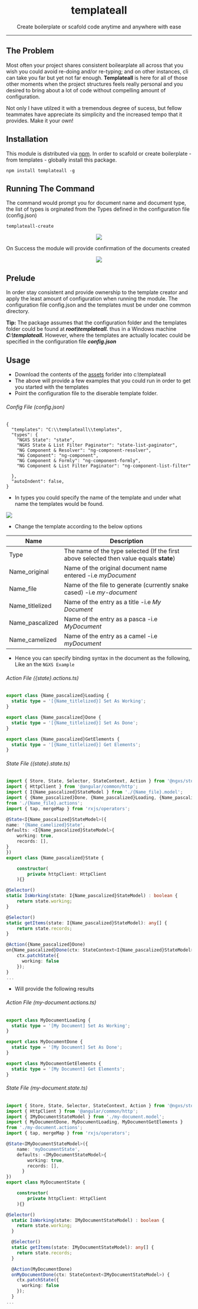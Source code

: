 <div align="center">
<h1>templateall</h1>

<p>Create boilerplate or scafold code anytime and anywhere with ease</p>

</div>

<hr />

## The Problem
Most often your project shares consistent boilearplate all across that you wish you could avoid re-doing and/or re-typing; and on other instances, cli can take you far but yet not far enough. **Templateall** is here for all of those other moments when the project structures feels really personal and you desired to bring about a lot of code without compelling amount of configuration.

Not only I have utilzed it with a tremendous degree of sucess, but fellow teammates have appreciate its simplicity and the increased tempo that it provides. Make it your own!

## Installation

This module is distributed via [npm][npm]. In order to scafold or create boilerplate  - from templates - globally install this package.

```
npm install templateall -g
```

## Running The Command
The command would prompt you for document name and document type, the list of types is orginated from the Types defined in the configuration file (config.json)

```
templateall-create
```
<p align="center">
<img src="https://im.ages.io/RTLYaintl1"/>
</p>

On Success the module will provide confirmation of the documents created

<p align="center">
<img src="https://im.ages.io/MxZjdintl1"/>
</p>

## Prelude
In order stay consistent and provide ownership to the template creator and apply the least amount of configuration when running the module. The configuration file config.json and the templates must be under one common directory. 

<div >
<p><strong>Tip:</strong> The package assumes that the configuration folder and the templates folder could be found at <strong><i>root\templateall.</i></strong> thus in a Windows machine <b><i>C:\templateall.</i></b> However, where the templates are actually locatec could be specified in the configuration file <b><i>config.json</i></b></p>
</div>

## Usage
- Download the contents of the [assets][templateFiles] forlder into c:\templateall
- The above will provide a few examples that you could run in order to get you started with the templates
- Point the configuration file to the diserable template folder.

######  Config File (config.json)
```
{
  "templates": "C:\\templateall\\templates",
  "types": {
    "NGXS State": "state",
    "NGXS State & List Filter Paginator": "state-list-paginator",
    "NG Component & Resolver": "ng-component-resolver",
    "NG Component": "ng-component",
    "NG Component & Formly": "ng-component-formly",
    "NG Component & List Filter Paginator": "ng-component-list-filter"

  },
  "autoIndent": false,
}
```
- In types you could specify the name of the template and under what name the templates would be found.

<p>
    <img src="https://im.ages.io/LxZjdintl1"/>
</p>

- Change the template according to the below options

Name               | Description
---                |---
Type               | The name of the type selected (If the first above selected then value equals **state**)
Name_original               | Name of the original document name entered -i.e *myDocument*
Name_file | Name of the file to generate (currently snake cased) -i.e *my-document*
Name_titlelized | Name of the entry as a title  -i.e *My Document*
Name_pascalized | Name of the entry as a pasca -i.e *MyDocument*
Name_camelized | Name of the entry as a camel -i.e *myDocument*

- Hence you can specify binding syntax in the document as the following, Like an the `NGXS Example`

######  Action File ({state}.actions.ts)
```Typescript
export class {Name_pascalized}Loading {
  static type = '[{Name_titlelized}] Set As Working';
}

export class {Name_pascalized}Done {
  static type = '[{Name_titlelized}] Set As Done';
}

export class {Name_pascalized}GetElements {
  static type = '[{Name_titlelized}] Get Elements';
}
```
######  State File ({state}.state.ts)

```Typescript
import { Store, State, Selector, StateContext, Action } from '@ngxs/store';
import { HttpClient } from '@angular/common/http';
import { I{Name_pascalized}StateModel } from './{Name_file}.model';
import { {Name_pascalized}Done, {Name_pascalized}Loading, {Name_pascalized}GetElements } 
from './{Name_file}.actions';
import { tap, mergeMap } from 'rxjs/operators';

@State<I{Name_pascalized}StateModel>({
name: '{Name_camelized}State',
defaults: <I{Name_pascalized}StateModel>{
    working: true,
    records: [],
}
})
export class {Name_pascalized}State {

    constructor(
        private httpClient: HttpClient
    ){}

@Selector()
static IsWorking(state: I{Name_pascalized}StateModel) : boolean {
    return state.working;
}

@Selector()
static getItems(state: I{Name_pascalized}StateModel): any[] {
    return state.records;
}

@Action({Name_pascalized}Done)
on{Name_pascalized}Done(ctx: StateContext<I{Name_pascalized}StateModel>) {
    ctx.patchState({
      working: false
    });
}
...
```
- Will provide the following results
######  Action File (my-document.actions.ts)
```Typescript
export class MyDocumentLoading {
  static type = '[My Document] Set As Working';
}

export class MyDocumentDone {
  static type = '[My Document] Set As Done';
}

export class MyDocumentGetElements {
  static type = '[My Document] Get Elements';
}
```
######  State File (my-document.state.ts)
```Typescript
import { Store, State, Selector, StateContext, Action } from '@ngxs/store';
import { HttpClient } from '@angular/common/http';
import { IMyDocumentStateModel } from './my-document.model';
import { MyDocumentDone, MyDocumentLoading, MyDocumentGetElements } 
from './my-document.actions';
import { tap, mergeMap } from 'rxjs/operators';

@State<IMyDocumentStateModel>({
    name: 'myDocumentState',
    defaults: <IMyDocumentStateModel>{
        working: true,
        records: [],
      }
})
export class MyDocumentState {

    constructor(
        private httpClient: HttpClient
    ){}

@Selector()
  static IsWorking(state: IMyDocumentStateModel) : boolean {
    return state.working;
  }

  @Selector()
  static getItems(state: IMyDocumentStateModel): any[] {
    return state.records;
  }

  @Action(MyDocumentDone)
  onMyDocumentDone(ctx: StateContext<IMyDocumentStateModel>) {
    ctx.patchState({
      working: false
    });
  }
...
```

[npm]: https://www.npmjs.com/
[templateFiles]: /assets/
